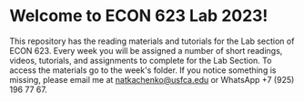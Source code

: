 # Welcome to ECON 623 Lab 2023!
 
This repository has the reading materials and tutorials for the Lab section of ECON 623. Every week you will be assigned a number of short readings, videos, tutorials, and assignments to complete for the Lab Section. To access the materials go to the week's folder. If you notice something is missing, please email me at natkachenko@usfca.edu or WhatsApp +7 (925) 196 77 67.



